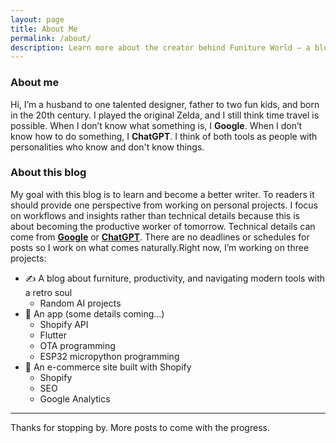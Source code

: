 ```yaml
---
layout: page
title: About Me
permalink: /about/
description: Learn more about the creator behind Funiture World – a blog about becoming the productive worker of tomorrow.
---
```


### About me
Hi, I’m a husband to one talented designer, father to two fun kids, and born in the 20th century. I played the original Zelda, and I still think time travel is possible. 
When I don’t know what something is, I **Google**. When I don’t know how to do something, I **ChatGPT**. I think of both tools as people with personalities who know and don't know things.

### About this blog
My goal with this blog is to learn and become a better writer. To readers it should provide one perspective from working on personal projects. I focus on workflows and insights rather than technical details because this is about becoming the productive worker of tomorrow. Technical details can come from **[Google](https://google.com?q=what%20are%20the%20technical%20details)** or **[ChatGPT](https%3A%2F%2Fchatgpt.com%2F%3Fprompt%3Dsummarize%20chatgpt%20in%20two%20paragraphs)**.
There are no deadlines or schedules for posts so I work on what comes naturally.Right now, I’m working on three projects:

- ✍️ A blog about furniture, productivity, and navigating modern tools with a retro soul  
    - Random AI projects
- 📱 An app (some details coming...)  
    - Shopify API
    - Flutter
    - OTA programming
    - ESP32 micropython programming
- 🛒 An e-commerce site built with Shopify 
    - Shopify
    - SEO
    - Google Analytics

---

Thanks for stopping by. More posts to come with the progress.
